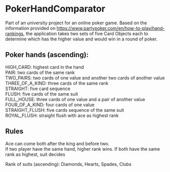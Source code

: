 # PokerHandComparator

Part of an university project for an online poker game.
Based on the information provided on https://www.partypoker.com/en/how-to-play/hand-rankings, the application takes two sets of five Card Objects each to determine which has the higher value and would win in a round of poker. 

## Poker hands (ascending): 
HIGH_CARD: highest card in the hand <br />
PAIR: two cards of the same rank <br />
TWO_PAIRS: two cards of one value and another two cards of another value <br />
THREE_OF_A_KIND: three cards of the same rank <br />
STRAIGHT: five card sequence <br />
FLUSH: five cards of the same suit <br />
FULL_HOUSE: three cards of one value and a pair of another value <br />
FOUR_OF_A_KIND: four cards of one value <br />
STRAIGHT_FLUSH: five cards sequence of the same suit <br />
ROYAL_FLUSH: straight flush with ace as highest rank <br />

## Rules
Ace can come both after the king and before two. <br />
If two player have the same hand, higher rank wins. If both have the same rank as highest, suit decides

Rank of suits (ascending): Diamonds, Hearts, Spades, Clubs
